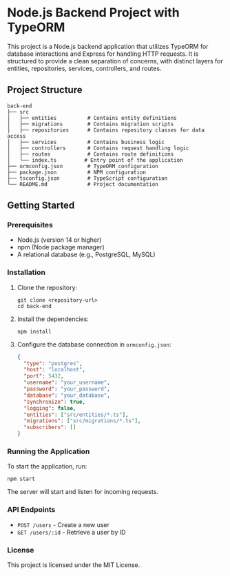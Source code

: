 # Node.js Backend Project with TypeORM

This project is a Node.js backend application that utilizes TypeORM for database interactions and Express for handling HTTP requests. It is structured to provide a clean separation of concerns, with distinct layers for entities, repositories, services, controllers, and routes.

## Project Structure

```
back-end
├── src
│   ├── entities          # Contains entity definitions
│   ├── migrations        # Contains migration scripts
│   ├── repositories      # Contains repository classes for data access
│   ├── services          # Contains business logic
│   ├── controllers       # Contains request handling logic
│   ├── routes            # Contains route definitions
│   └── index.ts         # Entry point of the application
├── ormconfig.json        # TypeORM configuration
├── package.json          # NPM configuration
├── tsconfig.json         # TypeScript configuration
└── README.md             # Project documentation
```

## Getting Started

### Prerequisites

- Node.js (version 14 or higher)
- npm (Node package manager)
- A relational database (e.g., PostgreSQL, MySQL)

### Installation

1. Clone the repository:
   ```
   git clone <repository-url>
   cd back-end
   ```

2. Install the dependencies:
   ```
   npm install
   ```

3. Configure the database connection in `ormconfig.json`:
   ```json
   {
     "type": "postgres",
     "host": "localhost",
     "port": 5432,
     "username": "your_username",
     "password": "your_password",
     "database": "your_database",
     "synchronize": true,
     "logging": false,
     "entities": ["src/entities/*.ts"],
     "migrations": ["src/migrations/*.ts"],
     "subscribers": []
   }
   ```

### Running the Application

To start the application, run:
```
npm start
```

The server will start and listen for incoming requests.

### API Endpoints

- `POST /users` - Create a new user
- `GET /users/:id` - Retrieve a user by ID

### License

This project is licensed under the MIT License.